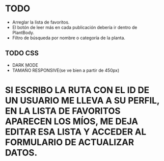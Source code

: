 # TODO

- Arreglar la lista de favoritos.
- El botón de leer más en cada publicación debería ir dentro de PlantBody.
- Filtro de búsqueda por nombre o categoría de la planta.

## TODO CSS

- DARK MODE
- TAMAÑO RESPONSIVE(se ve bien a partir de 450px)

# SI ESCRIBO LA RUTA CON EL ID DE UN USUARIO ME LLEVA A SU PERFIL, EN LA LISTA DE FAVORITOS APARECEN LOS MÍOS, ME DEJA EDITAR ESA LISTA Y ACCEDER AL FORMULARIO DE ACTUALIZAR DATOS.
